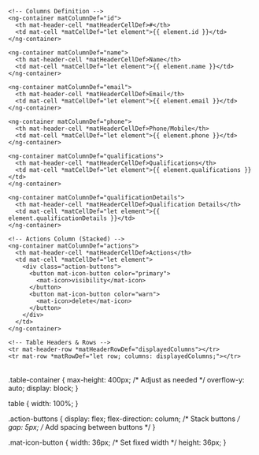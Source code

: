 <div class="table-container">
  <table mat-table [dataSource]="dataSource" matSort class="mat-elevation-z8">

    <!-- Columns Definition -->
    <ng-container matColumnDef="id">
      <th mat-header-cell *matHeaderCellDef>#</th>
      <td mat-cell *matCellDef="let element">{{ element.id }}</td>
    </ng-container>

    <ng-container matColumnDef="name">
      <th mat-header-cell *matHeaderCellDef>Name</th>
      <td mat-cell *matCellDef="let element">{{ element.name }}</td>
    </ng-container>

    <ng-container matColumnDef="email">
      <th mat-header-cell *matHeaderCellDef>Email</th>
      <td mat-cell *matCellDef="let element">{{ element.email }}</td>
    </ng-container>

    <ng-container matColumnDef="phone">
      <th mat-header-cell *matHeaderCellDef>Phone/Mobile</th>
      <td mat-cell *matCellDef="let element">{{ element.phone }}</td>
    </ng-container>

    <ng-container matColumnDef="qualifications">
      <th mat-header-cell *matHeaderCellDef>Qualifications</th>
      <td mat-cell *matCellDef="let element">{{ element.qualifications }}</td>
    </ng-container>

    <ng-container matColumnDef="qualificationDetails">
      <th mat-header-cell *matHeaderCellDef>Qualification Details</th>
      <td mat-cell *matCellDef="let element">{{ element.qualificationDetails }}</td>
    </ng-container>

    <!-- Actions Column (Stacked) -->
    <ng-container matColumnDef="actions">
      <th mat-header-cell *matHeaderCellDef>Actions</th>
      <td mat-cell *matCellDef="let element">
        <div class="action-buttons">
          <button mat-icon-button color="primary">
            <mat-icon>visibility</mat-icon>
          </button>
          <button mat-icon-button color="warn">
            <mat-icon>delete</mat-icon>
          </button>
        </div>
      </td>
    </ng-container>

    <!-- Table Headers & Rows -->
    <tr mat-header-row *matHeaderRowDef="displayedColumns"></tr>
    <tr mat-row *matRowDef="let row; columns: displayedColumns;"></tr>
  </table>
</div>




.table-container {
  max-height: 400px; /* Adjust as needed */
  overflow-y: auto;
  display: block;
}

table {
  width: 100%;
}

.action-buttons {
  display: flex;
  flex-direction: column; /* Stack buttons */
  gap: 5px; /* Add spacing between buttons */
}

.mat-icon-button {
  width: 36px; /* Set fixed width */
  height: 36px;
}
